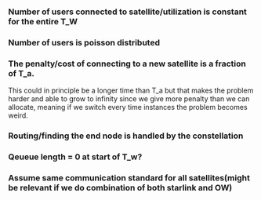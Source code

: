 ### Number of users connected to satellite/utilization is constant for the entire T_W

### Number of users is poisson distributed

### The penalty/cost of connecting to a new satellite is a fraction of T_a. 
This could in principle be a longer time than T_a but that makes the problem harder and able to grow to infinity since we give more penalty than we can allocate, meaning if we switch every time instances the problem becomes weird. 

### Routing/finding the end node is handled by the constellation

### 

### Qeueue length = 0 at start of T_w?


###  Assume same communication standard for all satellites(might be relevant if we do combination of both starlink and OW)